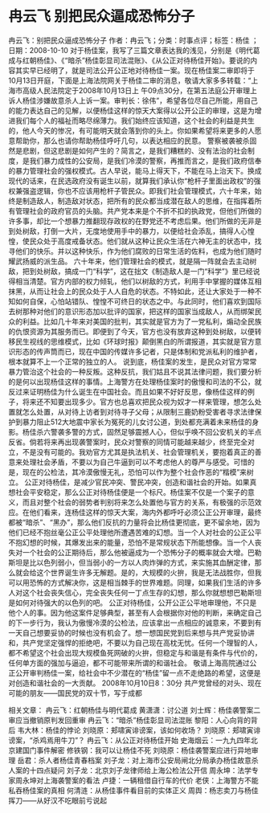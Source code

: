 # 冉云飞  别把民众逼成恐怖分子

冉云飞：别把民众逼成恐怖分子
作者：冉云飞；分类：时事点评；标签：杨佳 ；日期：2008-10-10
对于杨佳案，我写了三篇文章表达我的浅见，分别是《明代葛成与红朝杨佳》、《“暗杀”杨佳彰显司法混账》、《从公正对待杨佳开始》。要说的内容其实早已经明了，就是司法公开公正地对待杨佳一案。现在杨佳案二审即将于10月13日开庭，下面是上海法院网关于杨佳二审的消息，敬请大家多多转载：“上海市高级人民法院定于2008年10月13日上 午09点30分，在第五法庭公开审理上诉人杨佳涉嫌故意杀人上诉一案。审判长：徐伟”，希望各位尽自己所能，用自己的能力表达自己的见解，以便杨佳这样的惊天大案得以公开公正的审理，这是为增进我们每个人的福祉而略尽绵薄力。我们始终应该知道，这个社会的利益是共生的，他人今天的惨况，有可能明天就会落到你的头上。你如果希望将来更多的人愿意帮助你，那么也请你帮助杨佳呼吁几句，以表达相应的民意。
警察被袭被杀固然是悲剧，但这悲剧是如何产生的？简言之，是我们糟糕的、没有法治的社会制度，是我们暴力成性的公安局，是我们冷漠的警察，再推而言之，是我们政府信奉的暴力管理社会的强权模式。古人早说，能马上得天下，不能在马上治天下。换成现代的话来，在民选政府没有诞生以前，就算我们承认你“枪杆子里面出政权”的强权兼强盗逻辑，你也不应该用枪杆子管民众。即我们社会管理模式，六十年来，始终是制造敌人，制造敌对状态，把所有的民众都当成潜在敌人的思维，在指挥着所有管理社会的政府官员的头脑。共产党本来是个不折不扣的执政党，但他们所做的许多事，却比一个想暴力推翻现存政权的在野党还不考虑后果。他们所做的无非是到处树敌，打倒一大片，无度地使用手中的暴力，以便给社会添乱，搞得人心惶惶，使民众处于高度戒备状态。他们就从这种让民众生活在六神无主的状态中，找寻他们的快乐。并以这种快乐，作为他们腐败的日常生活的佐料，也成为他们随时耀武扬威的派生品。
六十年来，他们管理社会的模式，就是隔一阵就会去主动树敌，把到处树敌，搞成一门“科学”，这在拙文《制造敌人是一门“科学”》里已经说得相当清楚。官方内部的权力倾轧，他们以树敌的方式，利用手中掌握的媒体互相抹黑，从而让社会上的民众处于人人自危的状态。不特如此，还让大家处于一种不知如何自保，心怕站错队、惶惶不可终日的状态之中。与此同时，他们喜欢到国际去树那种对他们的意识形态加以批评的国家，把这样的国家当成敌人，从而绑架民众的利益。比如几十年来对美国的批判，其实就是官方为了一党私利，煽动全民族的仇恨资源为其服务而已。即便到了今天，官方也没有放弃这种到处树敌，以便转移民生视线的思维模式，比如《环球时报》颠倒黑白的所谓报道，其实就是官方意识形态的传声筒而已，现在中国的传媒许多记者，只是体制和党派私利的维护者，根本就算不上一个正常的独立的人。
说到底，杨佳案的发生，是民众对官方常常暴力管治这个社会的一种反叛。这种反抗，我们姑且不说其法律问题，我们要分析的是何以出现杨佳这样的事情。上海警方在处理杨佳案时的傲慢和司法的不公，就反过来证明杨佳为什么诞生在中国社会。而且如果不好好反思，像杨佳这样的例子，将来还不知要出现多少。官方也总喜欢把民众视为奴才一样来管理，想怎么处置就怎么处置，从对待上访者到对待寻子父母；从限制三鹿奶粉受害者寻求法律保护到暴力阻止512大地震中家长为冤死的儿女讨公道，到处都充满着未来杨佳的身影。杨佳杀六警袭多警的方式，固然足够震撼人心，但似乎唤不回公安机关的半点反省。倘若将来再出现袭警案时，民众对警察的同情可能越来越少，终至完全对立，不是没有可能的。我劝官方尤其是执法机关、社会管理机关，要抱着真正的善意来处理社会矛盾，不要以为自己牛逼到可以不考虑他人的尊严与感受。可惜的是，现在的公检法，其冷漠傲慢无礼，恐怕可以作为整个社会作恶的“楷模”来树立。
公正对待杨佳，是减少官民冲突、警民冲突，创造和谐社会的开始。如果真想社会平安稳定，那么公正对待杨佳便是一个标尺。杨佳案不仅是一个案子的意义，而且对整个社会的弱势者判别将来怎么处置他与官方的关系，有极强的示范效应。在他们看来，连杨佳这样的惊天大案，海内外都呼吁必须公正公开审理，最终都被“暗杀”、“黑办”，那么他们反抗的力量将会比杨佳更彻底，更不留余地，因为他们已经不抱丝毫公正公平处理他所遭遇苦难的幻想。当一个人对社会的公正公平不抱幻想的时候，其爆发出来的能量，恐怕不是常规状态下所能想像。当一个人丧失对一个社会的公正期待后，那么他被逼成为一个恐怖分子的概率就会大增。巴勒斯坦是比以色列弱小，但当弱小的一方以人肉炸弹的方式，来实施其血酬定律，那么就会给这个世界诞生许多无解题。是的，大规模的火拚，我是无法战胜你，但我可以用恐怖的方式解决你，这是相当棘手的世界难题。同理，如果我们生活的许多人对这个社会丧失信心，完全丧失任何一丁点生存的幻想，那么你就想想巴勒斯坦是如何对待强大的以色列的吧。
公正对待杨佳，公开公正公平地审理他，不只是他个人的事。因为他这案件足够典型，甚至有人会根据你对他的判断，来确定自己的下一步行为，我认为傲慢冷漠的公检法，应该拿出一点相应的诚意来，不要到有一天自己想要妥协的时候也没有机会了。想一想国民党到后来想与共产党妥协讲和，共产党坚定强悍的拒绝吧，不要以为自己现在高枕无忧。任何一个理智的人，都不希望这个社会出现大规模鱼死网破的火拚，但稳定与和谐是有条件与代价的，任何单方面的强加与逼迫，都不可能带来所谓的和谐社会。
敬请上海高院通过公正公开审判杨佳一案，给社会中不少潜在的“杨佳”留一点不走绝路的希望，这便是对创造和谐社会的一大贡献。
2008年10月10日8：30分 共产党曾经的对头、现在可能的朋友——国民党的双十节，写于成都

相关文章：
冉云飞：红朝杨佳与明代葛成
黄潇潇：讨公道
刘士辉：杨佳袭警案二审应当撤销原判发回重审
冉云飞：“暗杀”杨佳彰显司法混账
黎阳：人心向背的背后
韦大林：杨佳的悖论
刘晓原：郏啸寅诽谤案，该如何收场？
刘晓原：郏啸寅诽谤案，“杀鸡焉用牛刀”？
冉云飞：从公正对待杨佳开始
史海烟云：一九九四年北京建国门事件解密
修铁钢：我可以让杨佳不死
刘晓原：杨佳袭警案应进行异地审理
岳君：杀人者杨佳青春档案
刘子龙：对上海市公安局闸北分局承办杨佳故意杀人案的十四点疑问
刘子龙：北京刘子龙律师给上海公检法公开信
周永坤：法学专家周永坤对上海袭警案的看法
卢捷：一辆租借自行车的代价
老侠：上海警方不能私吞杨佳案的真相
何清涟：从杨佳事件看目前的实体正义
周舆：杨志卖刀与杨佳挥刀——从好汉不吃眼前亏说起